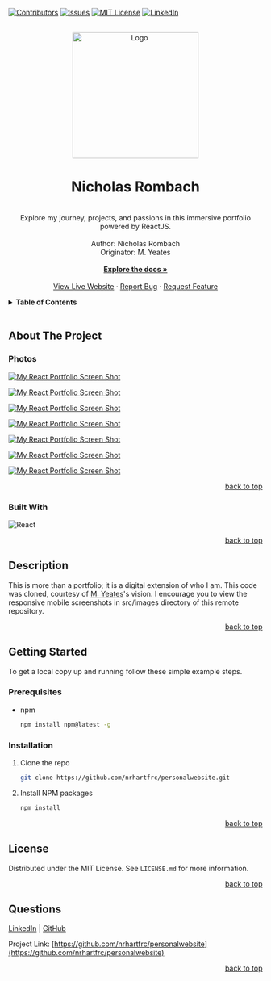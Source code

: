 <a name="readme-top"></a>

  <!-- PROJECT SHIELDS -->

<!-- [![Forks][forks-shield]][forks-url]
[![Stargazers][stars-shield]][stars-url] -->
[![Contributors][contributors-shield]][contributors-url]
[![Issues][issues-shield]][issues-url]
[![MIT License][license-shield]][license-url]
[![LinkedIn][linkedin-shield]][linkedin-url]

  <!-- PROJECT LOGO -->

  <br />
  <div align="center">
    <a href="https://github.com/nrhartfrc/personalwebsite">
      <img src="src/images/nrlogomod.svg" alt="Logo" width="250" height="250">
    </a>
    <h1 align="center">Nicholas Rombach</h1>
    <p align="center">
    <br/>
    Explore my journey, projects, and passions in this immersive portfolio powered by ReactJS.<br/>
      <br/>
      Author: Nicholas Rombach<br>
      Originator: M. Yeates
      <br/>
      <br/>
      <a href="https://github.com/nrhartfrc/personalwebsite"><strong>Explore the docs »</strong></a>
      <br/>
      <br/>
      <a href="https://nrhartfrc.github.io/personalwebsite">View Live Website</a>
      ·
      <a href="https://github.com/nrhartfrc/personalwebsite/issues">Report Bug</a>
      ·
      <a href="https://github.com/nrhartfrc/personalwebsite/issues">Request Feature</a>
    </p>
  </div>
  
  <!-- TABLE OF CONTENTS -->

  <details>
    <summary><b>Table of Contents</b></summary>
    <ol>
      <li>
        <a href="#about-the-project">About The Project</a>
        <ul>
          <li><a href="#photos">Photos</a></li>
          <li><a href="#built-with">Built With</a></li>
          <li><a href="#description">Description</a></li>
        </ul>
      </li>
      <li>
          <a href="#getting-started">Getting Started</a>
        <ul>
          <li><a href="#prerequisites">Prerequisites</a></li>
          <li><a href="#installation">Installation</a></li>
        </ul>
      </li>
      <li><a href="#license">License</a></li>
      <li><a href="#questions">Questions</a></li>
    </ol>
  </details><br>
  
  <!-- ABOUT THE PROJECT -->
  
  ## About The Project
  
  ### Photos
  
[![My React Portfolio Screen Shot][product-screenshot1]](https://nrhartfrc.github.io/personalwebsite)

[![My React Portfolio Screen Shot][product-screenshot2]](https://nrhartfrc.github.io/personalwebsite)

[![My React Portfolio Screen Shot][product-screenshot3]](https://nrhartfrc.github.io/personalwebsite)

[![My React Portfolio Screen Shot][product-screenshot4]](https://nrhartfrc.github.io/personalwebsite)

[![My React Portfolio Screen Shot][product-screenshot5]](https://nrhartfrc.github.io/personalwebsite)

[![My React Portfolio Screen Shot][product-screenshot6]](https://nrhartfrc.github.io/personalwebsite)

[![My React Portfolio Screen Shot][product-screenshot7]](https://nrhartfrc.github.io/personalwebsite)

<!-- [![My React Portfolio Mobile Screen Shot][responsive-screenshot1]](https://nrhartfrc.github.io/personalwebsite)

[![My React Portfolio Mobile Screen Shot][responsive-screenshot2]](https://nrhartfrc.github.io/personalwebsite)

[![My React Portfolio Mobile Screen Shot][responsive-screenshot3]](https://nrhartfrc.github.io/personalwebsite)

[![My React Portfolio Mobile Screen Shot][responsive-screenshot4]](https://nrhartfrc.github.io/personalwebsite)

[![My React Portfolio Mobile Screen Shot][responsive-screenshot5]](https://nrhartfrc.github.io/personalwebsite)

[![My React Portfolio Mobile Screen Shot][responsive-screenshot6]](https://nrhartfrc.github.io/personalwebsite) -->

  <p align="right"><a href="#readme-top">back to top</a></p>
  
  ### Built With
  
  ![React](https://img.shields.io/badge/React-20232A?style=for-the-badge&logo=React&logoColor=61DAFB)

  <p align="right"><a href="#readme-top">back to top</a></p>
  
## Description
  
This is more than a portfolio; it is a digital extension of who I am. This code was cloned, courtesy of <a href="https://github.com/mdyeates">M. Yeates</a>'s vision. I encourage you to view the responsive mobile screenshots in src/images directory of this remote repository.

  <p align="right"><a href="#readme-top">back to top</a></p>

<!-- GETTING STARTED -->

## Getting Started

To get a local copy up and running follow these simple example steps.

### Prerequisites

- npm
  ```sh
  npm install npm@latest -g
  ```

### Installation

1. Clone the repo
   ```sh
   git clone https://github.com/nrhartfrc/personalwebsite.git
   ```
2. Install NPM packages
   ```sh
   npm install
   ```

  <p align="right"><a href="#readme-top">back to top</a></p>
  
 
  <!-- LICENSE -->

## License

Distributed under the MIT License. See `LICENSE.md` for more information.

  <p align="right"><a href="#readme-top">back to top</a></p>
  
  
<!-- QUESTIONS -->
  
## Questions

<a href="https://www.linkedin.com/in/nicholasrombach/">LinkedIn</a> | <a href="https://github.com/nrhartfrc/">GitHub</a>

Project Link: [https://github.com/nrhartfrc/personalwebsite](https://github.com/nrhartfrc/personalwebsite)

  <p align="right"><a href="#readme-top">back to top</a></p>
  
  <!-- MARKDOWN LINKS & IMAGES -->


<!-- [forks-shield]: https://img.shields.io/github/forks/mdyeates/my-portfolio.svg?style=for-the-badge -->
<!-- [forks-url]: https://github.com/mdyeates/my-portfolio/network/members -->
<!-- [stars-shield]: https://img.shields.io/github/stars/mdyeates/my-portfolio.svg?style=for-the-badge -->
<!-- [stars-url]: https://github.com/mdyeates/my-portfolio/stargazers -->

[contributors-shield]: https://img.shields.io/badge/CONTRIBUTORS-2-red
[contributors-url]: https://github.com/nrhartfrc/personalwebsite/graphs/contributors
[license-shield]: https://img.shields.io/badge/LICENSE-CC_BY-blue
[license-url]: https://creativecommons.org/licenses/by/4.0/
[issues-shield]: https://img.shields.io/badge/ISSUES-REPORT-green
[issues-url]: https://github.com/nrhartfrc/personalwebsite/issues
[linkedin-shield]: https://img.shields.io/badge/-LinkedIn-black.svg?logo=linkedin&colorB=555
[linkedin-url]: https://linkedin.com/in/nicholasrombach

  <!-- UPDATE PLACEHOLDER IMAGES HERE -->

[product-screenshot1]: src/images/1.png
[product-screenshot2]: src/images/2.png
[product-screenshot3]: src/images/3.png
[product-screenshot4]: src/images/4.png
[product-screenshot5]: src/images/5.png
[product-screenshot6]: src/images/6.png
[product-screenshot7]: src/images/7.png
[responsive-screenshot1]: src/images/mobile1.png
[responsive-screenshot2]: src/images/mobile2.png
[responsive-screenshot3]: src/images/mobile3.png
[responsive-screenshot4]: src/images/mobile4.png
[responsive-screenshot5]: src/images/mobile5.png
[responsive-screenshot6]: src/images/mobile6.png

